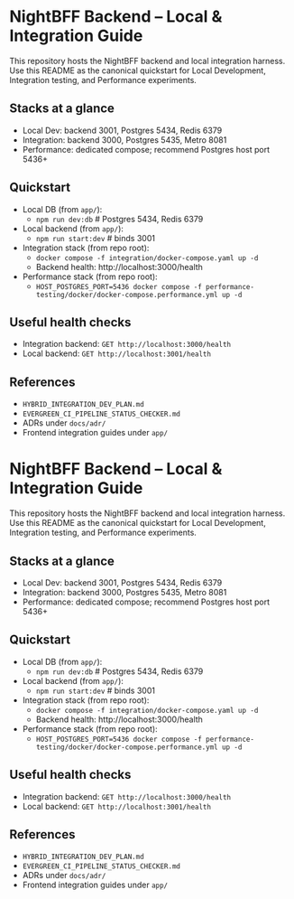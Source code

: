 # NightBFF Backend – Local & Integration Guide

This repository hosts the NightBFF backend and local integration harness. Use this README as the canonical quickstart for Local Development, Integration testing, and Performance experiments.

## Stacks at a glance
- Local Dev: backend 3001, Postgres 5434, Redis 6379
- Integration: backend 3000, Postgres 5435, Metro 8081
- Performance: dedicated compose; recommend Postgres host port 5436+

## Quickstart
- Local DB (from `app/`):
  - `npm run dev:db`  # Postgres 5434, Redis 6379
- Local backend (from `app/`):
  - `npm run start:dev`  # binds 3001
- Integration stack (from repo root):
  - `docker compose -f integration/docker-compose.yaml up -d`
  - Backend health: http://localhost:3000/health
- Performance stack (from repo root):
  - `HOST_POSTGRES_PORT=5436 docker compose -f performance-testing/docker/docker-compose.performance.yml up -d`

## Useful health checks
- Integration backend: `GET http://localhost:3000/health`
- Local backend: `GET http://localhost:3001/health`

## References
- `HYBRID_INTEGRATION_DEV_PLAN.md`
- `EVERGREEN_CI_PIPELINE_STATUS_CHECKER.md`
- ADRs under `docs/adr/`
- Frontend integration guides under `app/`

# NightBFF Backend – Local & Integration Guide

This repository hosts the NightBFF backend and local integration harness. Use this README as the canonical quickstart for Local Development, Integration testing, and Performance experiments.

## Stacks at a glance
- Local Dev: backend 3001, Postgres 5434, Redis 6379
- Integration: backend 3000, Postgres 5435, Metro 8081
- Performance: dedicated compose; recommend Postgres host port 5436+

## Quickstart
- Local DB (from `app/`):
  - `npm run dev:db`  # Postgres 5434, Redis 6379
- Local backend (from `app/`):
  - `npm run start:dev`  # binds 3001
- Integration stack (from repo root):
  - `docker compose -f integration/docker-compose.yaml up -d`
  - Backend health: http://localhost:3000/health
- Performance stack (from repo root):
  - `HOST_POSTGRES_PORT=5436 docker compose -f performance-testing/docker/docker-compose.performance.yml up -d`

## Useful health checks
- Integration backend: `GET http://localhost:3000/health`
- Local backend: `GET http://localhost:3001/health`

## References
- `HYBRID_INTEGRATION_DEV_PLAN.md`
- `EVERGREEN_CI_PIPELINE_STATUS_CHECKER.md`
- ADRs under `docs/adr/`
- Frontend integration guides under `app/`

